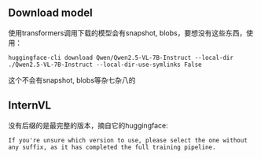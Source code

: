 ## Download model
使用transformers调用下载的模型会有snapshot, blobs，要想没有这些东西，使用：
```shell
huggingface-cli download Qwen/Qwen2.5-VL-7B-Instruct --local-dir ./Qwen2.5-VL-7B-Instruct --local-dir-use-symlinks False
```
这个不会有snapshot, blobs等杂七杂八的

## InternVL
没有后缀的是最完整的版本，摘自它的huggingface:
```shell
If you're unsure which version to use, please select the one without any suffix, as it has completed the full training pipeline.
```
